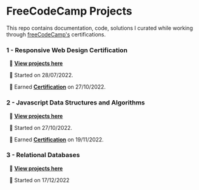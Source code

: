 # FreeCodeCamp Projects

This repo contains documentation, code, solutions I curated while working through [freeCodeCamp's](https://www.freecodecamp.org)  certifications.


### **1 - Responsive Web Design Certification**

  &nbsp; 📍 [**View projects here**](https://github.com/shivkumar98/FreeCodeCamp-Projects/tree/main/01%20-%20Responsive%20Web%20Design)
  
  &nbsp; 📍 Started on 28/07/2022.

  &nbsp; 📍 Earned [**Certification**](https://www.freecodecamp.org/certification/fcc55144a21-0a3a-4329-acd7-8e49b83d46f3/responsive-web-design) on 27/10/2022.

 ### **2 - Javascript Data Structures and Algorithms**

  &nbsp; 📍 [**View projects here**](02%20-%20Javascript%20Algorithms%20and%20Data%20Structures)
  
  &nbsp; 📍 Started on 27/10/2022.

  &nbsp; 📍 Earned [**Certification**](https://freecodecamp.org/certification/fcc55144a21-0a3a-4329-acd7-8e49b83d46f3/javascript-algorithms-and-data-structures) on 19/11/2022.



 ### **3 - Relational Databases**

  &nbsp; 📍 [**View projects here**]()
  
  &nbsp; 📍 Started on 17/12/2022

